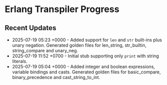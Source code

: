 # Erlang Transpiler Progress

## Recent Updates
- 2025-07-19 05:23 +0000 - Added support for `len` and `str` built-ins plus unary negation. Generated golden files for len_string, str_builtin, string_compare and unary_neg.
- 2025-07-19 11:52 +0700 - Initial stub supporting only `print` with string literals.
- 2025-07-19 05:04 +0000 - Added integer and boolean expressions, variable bindings and casts. Generated golden files for basic_compare, binary_precedence and cast_string_to_int.
